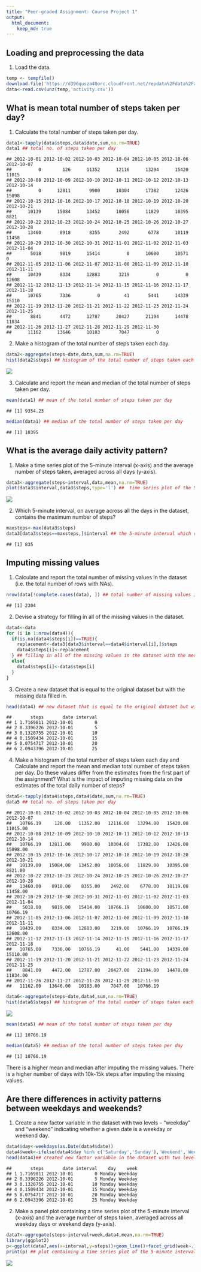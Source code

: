 ```yaml
---
title: "Peer-graded Assignment: Course Project 1"
output: 
  html_document:
    keep_md: true
---
```




## Loading and preprocessing the data

1. Load the data. 


```r
temp <- tempfile()
download.file('https://d396qusza40orc.cloudfront.net/repdata%2Fdata%2Factivity.zip',temp)
data<-read.csv(unz(temp,'activity.csv'))
```

## What is mean total number of steps taken per day?

1. Calculate the total number of steps taken per day.


```r
data1<-tapply(data$steps,data$date,sum,na.rm=TRUE) 
data1 ## total no. of steps taken per day
```

```
## 2012-10-01 2012-10-02 2012-10-03 2012-10-04 2012-10-05 2012-10-06 2012-10-07 
##          0        126      11352      12116      13294      15420      11015 
## 2012-10-08 2012-10-09 2012-10-10 2012-10-11 2012-10-12 2012-10-13 2012-10-14 
##          0      12811       9900      10304      17382      12426      15098 
## 2012-10-15 2012-10-16 2012-10-17 2012-10-18 2012-10-19 2012-10-20 2012-10-21 
##      10139      15084      13452      10056      11829      10395       8821 
## 2012-10-22 2012-10-23 2012-10-24 2012-10-25 2012-10-26 2012-10-27 2012-10-28 
##      13460       8918       8355       2492       6778      10119      11458 
## 2012-10-29 2012-10-30 2012-10-31 2012-11-01 2012-11-02 2012-11-03 2012-11-04 
##       5018       9819      15414          0      10600      10571          0 
## 2012-11-05 2012-11-06 2012-11-07 2012-11-08 2012-11-09 2012-11-10 2012-11-11 
##      10439       8334      12883       3219          0          0      12608 
## 2012-11-12 2012-11-13 2012-11-14 2012-11-15 2012-11-16 2012-11-17 2012-11-18 
##      10765       7336          0         41       5441      14339      15110 
## 2012-11-19 2012-11-20 2012-11-21 2012-11-22 2012-11-23 2012-11-24 2012-11-25 
##       8841       4472      12787      20427      21194      14478      11834 
## 2012-11-26 2012-11-27 2012-11-28 2012-11-29 2012-11-30 
##      11162      13646      10183       7047          0
```

2. Make a histogram of the total number of steps taken each day.


```r
data2<-aggregate(steps~date,data,sum,na.rm=TRUE)
hist(data2$steps) ## histogram of the total number of steps taken each day
```

![](Figs/unnamed-chunk-3-1.png)<!-- -->

3. Calculate and report the mean and median of the total number of steps taken per day.


```r
mean(data1) ## mean of the total number of steps taken per day 
```

```
## [1] 9354.23
```

```r
median(data1) ## median of the total number of steps taken per day
```

```
## [1] 10395
```

## What is the average daily activity pattern?

1. Make a time series plot of the 5-minute interval (x-axis) and the average number of steps taken, averaged across all days (y-axis).


```r
data3<-aggregate(steps~interval,data,mean,na.rm=TRUE) 
plot(data3$interval,data3$steps,type='l') ##  time series plot of the 5-minute interval and the average number of steps taken, averaged across all days
```

![](Figs/unnamed-chunk-5-1.png)<!-- -->

2. Which 5-minute interval, on average across all the days in the dataset, contains the maximum number of steps?


```r
maxsteps<-max(data3$steps)
data3[data3$steps==maxsteps,]$interval ## the 5-minute interval which contains the maximum number of steps
```

```
## [1] 835
```

## Imputing missing values

1. Calculate and report the total number of missing values in the dataset (i.e. the total number of rows with NAs).


```r
nrow(data[!complete.cases(data), ]) ## total number of missing values in the dataset
```

```
## [1] 2304
```

2. Devise a strategy for filling in all of the missing values in the dataset.


```r
data4<-data
for (i in 1:nrow(data4)){
  if(is.na(data4$steps[i])==TRUE){
    replacement<-data3[data3$interval==data4$interval[i],]$steps
    data4$steps[i]<-replacement
  } ## filling in all of the missing values in the dataset with the mean for that 5-minute interval
  else{
    data4$steps[i]<-data$steps[i]
  }
} 
```

3. Create a new dataset that is equal to the original dataset but with the missing data filled in.


```r
head(data4) ## new dataset that is equal to the original dataset but with the missing data filled in  
```

```
##       steps       date interval
## 1 1.7169811 2012-10-01        0
## 2 0.3396226 2012-10-01        5
## 3 0.1320755 2012-10-01       10
## 4 0.1509434 2012-10-01       15
## 5 0.0754717 2012-10-01       20
## 6 2.0943396 2012-10-01       25
```

4. Make a histogram of the total number of steps taken each day and Calculate and report the mean and median total number of steps taken per day. Do these values differ from the estimates from the first part of the assignment? What is the impact of imputing missing data on the estimates of the total daily number of steps?


```r
data5<-tapply(data4$steps,data4$date,sum,na.rm=TRUE) 
data5 ## total no. of steps taken per day
```

```
## 2012-10-01 2012-10-02 2012-10-03 2012-10-04 2012-10-05 2012-10-06 2012-10-07 
##   10766.19     126.00   11352.00   12116.00   13294.00   15420.00   11015.00 
## 2012-10-08 2012-10-09 2012-10-10 2012-10-11 2012-10-12 2012-10-13 2012-10-14 
##   10766.19   12811.00    9900.00   10304.00   17382.00   12426.00   15098.00 
## 2012-10-15 2012-10-16 2012-10-17 2012-10-18 2012-10-19 2012-10-20 2012-10-21 
##   10139.00   15084.00   13452.00   10056.00   11829.00   10395.00    8821.00 
## 2012-10-22 2012-10-23 2012-10-24 2012-10-25 2012-10-26 2012-10-27 2012-10-28 
##   13460.00    8918.00    8355.00    2492.00    6778.00   10119.00   11458.00 
## 2012-10-29 2012-10-30 2012-10-31 2012-11-01 2012-11-02 2012-11-03 2012-11-04 
##    5018.00    9819.00   15414.00   10766.19   10600.00   10571.00   10766.19 
## 2012-11-05 2012-11-06 2012-11-07 2012-11-08 2012-11-09 2012-11-10 2012-11-11 
##   10439.00    8334.00   12883.00    3219.00   10766.19   10766.19   12608.00 
## 2012-11-12 2012-11-13 2012-11-14 2012-11-15 2012-11-16 2012-11-17 2012-11-18 
##   10765.00    7336.00   10766.19      41.00    5441.00   14339.00   15110.00 
## 2012-11-19 2012-11-20 2012-11-21 2012-11-22 2012-11-23 2012-11-24 2012-11-25 
##    8841.00    4472.00   12787.00   20427.00   21194.00   14478.00   11834.00 
## 2012-11-26 2012-11-27 2012-11-28 2012-11-29 2012-11-30 
##   11162.00   13646.00   10183.00    7047.00   10766.19
```

```r
data6<-aggregate(steps~date,data4,sum,na.rm=TRUE)
hist(data6$steps) ## histogram of the total number of steps taken each day
```

![](Figs/unnamed-chunk-10-1.png)<!-- -->

```r
mean(data5) ## mean of the total number of steps taken per day 
```

```
## [1] 10766.19
```

```r
median(data5) ## median of the total number of steps taken per day  
```

```
## [1] 10766.19
```
There is a higher mean and median after imputing the missing values.
There is a higher number of days with 10k-15k steps after imputing the missing values.

## Are there differences in activity patterns between weekdays and weekends?

1. Create a new factor variable in the dataset with two levels – “weekday” and “weekend” indicating whether a given date is a weekday or weekend day.


```r
data4$day<-weekdays(as.Date(data4$date))
data4$week<-ifelse(data4$day %in% c('Saturday','Sunday'),'Weekend','Weekday') 
head(data4)## created new factor variable in the dataset with two levels
```

```
##       steps       date interval    day    week
## 1 1.7169811 2012-10-01        0 Monday Weekday
## 2 0.3396226 2012-10-01        5 Monday Weekday
## 3 0.1320755 2012-10-01       10 Monday Weekday
## 4 0.1509434 2012-10-01       15 Monday Weekday
## 5 0.0754717 2012-10-01       20 Monday Weekday
## 6 2.0943396 2012-10-01       25 Monday Weekday
```

2. Make a panel plot containing a time series plot of the 5-minute interval (x-axis) and the average number of steps taken, averaged across all weekday days or weekend days (y-axis). 


```r
data7<-aggregate(steps~interval+week,data4,mean,na.rm=TRUE)
library(ggplot2)
p<-ggplot(data7,aes(x=interval,y=steps))+geom_line()+facet_grid(week~.)+labs(x='Interval',y='Number of steps')
print(p) ## plot containing a time series plot of the 5-minute interval and the average number of steps taken
```

![](Figs/unnamed-chunk-12-1.png)<!-- -->
